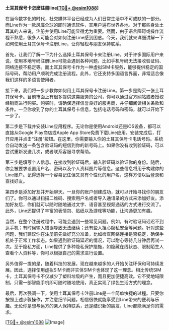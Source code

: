 **土耳其保号卡怎麽註冊line[[TG💪+ @esim1088](https://t.me/s/esim1088)]**

在当今数字化的时代，社交媒体平台已经成为人们日常生活中不可或缺的一部分。而Line作为一款风靡全球的即时通讯软件，其用户遍布世界各地。对于那些身处土耳其的人来说，注册并使用Line可能显得尤为重要。然而，由于语言障碍或操作流程不熟悉，很多人可能会对如何注册Line感到困惑。今天，我们就来详细讲解一下如何使用土耳其保号卡注册Line，让你轻松与朋友保持联系。

首先，让我们了解一下为什么选择土耳其保号卡来注册Line。对于许多国际用户来说，使用本地号码注册Line可能会遇到各种问题，比如手机号码无法接收验证码、网络连接不稳定等。而土耳其保号卡作为一种虚拟SIM卡服务，能够提供稳定的国际号码，帮助用户顺利完成注册流程。此外，它还支持多国语言界面，非常适合像我们这样的多语言使用者。

接下来，我们将一步步教你如何用土耳其保号卡注册Line。第一步是购买一张土耳其保号卡。目前市面上有很多提供这类服务的公司，你可以通过官方网站或者授权经销商进行购买。购买时，请确保选择信誉良好的服务商，并仔细阅读相关条款和条件。一旦你收到了你的土耳其保号卡信息，包括电话号码和密码，就可以开始下一步了。

第二步是下载并安装Line应用程序。无论你是使用Android还是iOS设备，都可以直接从Google Play商店或Apple App Store免费下载Line应用。安装完成后，打开应用并点击“注册”按钮。在这里，你需要输入你的土耳其保号卡电话号码。系统会自动发送一条包含验证码的短信到你的新号码上。如果你没有收到验证码，可以尝试重新发送几次，或者联系客服寻求帮助。

第三步是填写个人信息。在接收到验证码后，输入验证码以验证你的身份。随后，你会被要求设置用户名、密码以及个人资料图片等信息。这些信息将用于构建你的Line账户。记得选择一个容易记住但又具有个性化的用户名，这样方便以后登录和查找好友。

第四步是添加好友并开始聊天。一旦你的账户创建成功，就可以开始寻找你的朋友们了。你可以通过扫描二维码、搜索用户名或者导入通讯录的方式来添加好友。添加好友后，你们就可以随时随地通过文字、语音甚至视频通话的方式进行交流了。此外，Line还提供了丰富的表情包、贴纸以及游戏等功能，让沟通更加有趣。

当然，在整个注册过程中，可能会遇到一些常见问题。例如，有时验证码迟迟不到达手机；有时候输入错误导致无法继续；还有些人担心隐私安全等问题。针对这些问题，我们建议你在注册前先做好充分准备，比如检查网络连接是否稳定，确保手机处于正常工作状态。如果遇到验证码延迟的情况，可以耐心等待几分钟后再试一次。至于隐私方面，Line提供了多种隐私保护措施，如隐藏在线状态、限制陌生人查看个人资料等，你可以根据自己的需求进行设置。

另外值得一提的是，随着科技的发展，现在越来越多的人开始关注环保和可持续发展。因此，选择使用虚拟SIM卡而非实体SIM卡也体现了这一理念。相比传统SIM卡，土耳其保号卡不仅减少了塑料垃圾的产生，而且更加便捷高效。它不受地域限制，只需一部智能手机即可随时随地使用，真正实现了绿色生活方式的理念。

最后，再次强调一下，使用土耳其保号卡注册Line是一个简单快捷的过程。只要你按照上述步骤操作，并注意细节问题，相信很快就能享受到Line带来的便利与乐趣。无论你是想与远方的亲人保持联系，还是结识新的朋友，Line都能满足你的需求。

[[TG💪+ @esim1088](https://t.me/s/esim1088) ![Image](https://i.postimg.cc/4NQfJmqS/Snipaste-2025-05-13-00-14-12.png)]